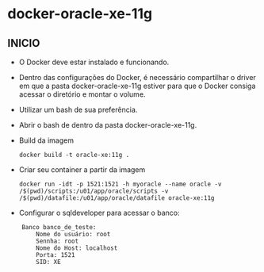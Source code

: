 # docker-oracle-xe-11g

## INICIO
- O Docker deve estar instalado e funcionando.
- Dentro das configurações do Docker, é necessário compartilhar o driver em que a pasta docker-oracle-xe-11g estiver para que o Docker consiga acessar o diretório e montar o volume.
- Utilizar um bash de sua preferência.
- Abrir o bash de dentro da pasta docker-oracle-xe-11g.
- Build da imagem 

  ```docker build -t oracle-xe:11g .```

- Criar seu container a partir da imagem

  ```docker run -idt -p 1521:1521 -h myoracle --name oracle -v /$(pwd)/scripts:/u01/app/oracle/scripts -v /$(pwd)/datafile:/u01/app/oracle/datafile oracle-xe:11g```

- Configurar o sqldeveloper para acessar o banco:
```
    Banco banco_de_teste:
        Nome do usuário: root
        Sennha: root
        Nome do Host: localhost
        Porta: 1521
        SID: XE
```
